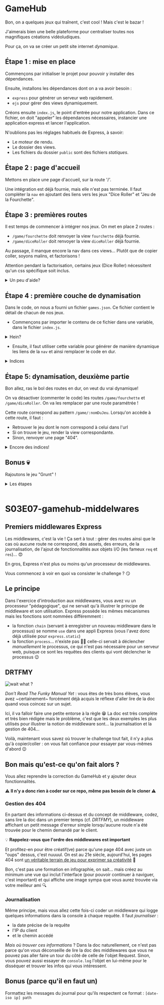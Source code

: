 # GameHub

Bon, on a quelques jeux qui traînent, c'est cool ! Mais c'est le bazar !

J'aimerais bien une belle plateforme pour centraliser toutes nos magnifiques créations vidéoludiques.

Pour ça, on va se créer un petit site internet _dynamique_.

## Étape 1 : mise en place

Commençons par initialiser le projet pour pouvoir y installer des dépendances.

Ensuite, installons les dépendances dont on a va avoir besoin :

- `express` pour générer un serveur web rapidement.
- `ejs` pour gérer des views dynamiquement.

Créons ensuite `index.js`, le point d'entrée pour notre application. Dans ce fichier, on doit "appeler" les dépendances nécessaires, instancier une application express et lancer l'application.

N'oublions pas les réglages habituels de Express, à savoir:

- Le moteur de rendu.
- Le dossier des views.
- Les fichiers du dossier `public` sont des fichiers _statiques_.

## Étape 2 : page d'accueil

Mettons en place une page d'accueil, sur la route '/'.

Une intégration est déjà fournie, mais elle n'est pas terminée. Il faut compléter la `nav` en ajoutant des liens vers les jeux "Dice Roller" et "Jeu de la Fourchette".

## Étape 3 : premières routes

Il est temps de commencer à intégrer nos jeux. On met en place 2 routes :

- `/game/fourchette` doit renvoyer la view `fourchette` déjà fournie.
- `/game/diceRoller` doit renvoyer la view `diceRoller` déjà fournie.

Au passage, il manque encore la nav dans ces views... Plutôt que de copier coller, soyons malins, et factorisons !

Attention pendant la factorisation, certains jeux (Dice Roller) nécessitent qu'un css spécifique soit inclus.

 <details>
 <summary>Un peu d'aide?</summary>

On va créer une view `header` qu'on va inclure au début de toutes nos views. Ce `header` contiendra tout le début de notre HTML, dont la balise `<head>`.

Or, c'est dans cette balise `<head>` qu'on doit include les css ! Pour pouvoir inclure le css spéficique au jeu "Dice Roller", il faut passer une variable à la view (cf [la doc](https://expressjs.com/fr/api.html#res.render)). Ensuite dans la view `header`, il faut tester la valeur (voir l'existence) de cette variable et inclure le fichier en conséquence.

 </details>

## Étape 4 : première couche de dynamisation

Dans le code, on nous a fourni un fichier `games.json`. Ce fichier contient le détail de chacun de nos jeux.

- Commençons par importer le contenu de ce fichier dans une variable, dans le fichier `index.js`.
<details>
<summary>Hein?</summary>

On peut directement require un json :wink: !

[C'est écrit dans la doc](https://nodejs.org/api/modules.html#modules_require_id)

 </details>

- Ensuite, il faut utiliser cette variable pour générer de manière dynamique les liens de la `nav` et ainsi remplacer le code en dur.

 <details>
 <summary>Indices</summary>

- Il faut passer la variable qui contient tous les jeux à toutes les views.
- Cette variable est un tableau, il faut utiliser une boucle pour le parcourir et générer un lien avec le contenu de chaque item.
</details>

## Étape 5: dynamisation, deuxième partie

Bon allez, ras le bol des routes en dur, on veut du vrai dynamique!

On va désactiver (commenter le code) les routes `/game/fourchette` et `/game/diceRoller`. On va les remplacer par une route paramétrée !

Cette route correspond au pattern `/game/:nomDuJeu`. Lorsqu'on accède à cette route, il faut :

- Retrouver le jeu dont le nom correspond à celui dans l'url
- Si on trouve le jeu, render la view correspondante.
- Sinon, renvoyer une page "404".

 <details>
 <summary>Encore des indices!</summary>

Tout ce dont on a besoin est [dans la doc](https://expressjs.com/fr/) !

Comment ça, c'est nul comme indice ? :smiling_imp:

 </details>

## Bonus :skull:

Rajoutons le jeu "Grunt" !

 <details>
 <summary>Les étapes</summary>

- Rapatrier les fichiers JS et CSS du jeu, les mettre au bon endroit et les renommer si nécessaire.
- Créer la view `Grunt`, y importer le HTML nécessaire.
- Rajouter les données du jeu dans `games.json`.
- :tada:

 </details>

<br>

# S03E07-gamehub-middelwares
## Premiers middlewares Express

Les middlewares, c'est la vie ! Ça sert à tout : gérer des routes ainsi que le cas où aucune route ne correspond, des assets, des erreurs, de la journalisation, de l'ajout de fonctionnalités aux objets I/O (les fameux `req` et `res`)... :heart_eyes:

En gros, Express n'est plus ou moins qu'un processeur de middlewares.

Vous commencez à voir en quoi va consister le challenge ? :smirk:

## Le principe

Dans l'exercice d'introduction aux middlewares, vous avez vu un processeur "pédagogique", qui ne servait qu'à illustrer le principe de middleware et son utilisation. Express possède les mêmes mécanismes mais les fonctions sont nommées différemment :
- la fonction `chain` (servant à enregistrer un nouveau middleware dans le processus) se nomme `use` dans une appli Express (vous l'avez donc déjà utilisée pour `express.static`)
- la fonction `process`... n'existe pas :woman_shrugging: celle-ci servait à déclencher _manuellement_ le processus, ce qui n'est pas nécessaire pour un serveur web, puisque ce sont les requêtes des clients qui vont déclencher le processus :wink:

## DRTFMY

![wait what ?](https://media.giphy.com/media/g0Qm6fYFmsVwMeKKbl/giphy.gif)

_Don't Read The Funky Manual Yet_ : vous êtes de très bons élèves, vous avez ~certainement~ forcément déjà acquis le réflexe d'aller lire de la doc quand vous coincez sur un sujet.

Ici, il va falloir faire une petite entorse à la règle :grin: La doc est très complète et très bien rédigée mais le problème, c'est que les deux exemples les plus utilisés pour illustrer la notion de middleware sont... la journalisation et la gestion de 404...

Voilà, maintenant vous savez où trouver le challenge tout fait, il n'y a plus qu'à copier/coller : on vous fait confiance pour essayer par vous-mêmes d'abord :wink:

## Bon mais qu'est-ce qu'on fait alors ?

Vous allez reprendre la correction du GameHub et y ajouter deux fonctionnalités.

:warning: **Il n'y a donc rien à coder sur ce repo, même pas besoin de le cloner** :warning:

### Gestion des 404

En partant des informations ci-dessus et du concept de middleware, codez, sans lire la doc dans un premier temps (cf. _DRTFMY_), un middleware affichant un petit message d'erreur simple lorsqu'aucune route n'a été trouvée pour le chemin demandé par le client.

:bulb: **Rappelez-vous que l'ordre des middlewares est important**

Et profitez-en pour être créatif(ve) parce qu'une page 404 avec juste un "oups" dessus, c'est nuuuul. On est au 21e siècle, aujourd'hui, les pages 404 sont [un véritable terrain de jeu pour exprimer sa créativité](https://www.bonjour404.fr/) :tada:

Bon, c'est pas une formation en infographie, on sait... mais créez au minimum une vue qui inclut l'interface (pour pouvoir continuer à naviguer, c'est important) et qui affiche une image sympa que vous aurez trouvée via votre meilleur ami :mag:

### Journalisation

Même principe, mais vous allez cette fois-ci coder un middleware qui logge quelques informations dans la console à chaque requête. Il faut _journaliser_ :
- la date précise de la requête
- l'IP du client
- et le chemin accédé

_Mais où trouver ces informations_ ? Dans la doc naturellement, ce n'est pas parce qu'on vous déconseille de lire la doc des middlewares que vous ne pouvez pas aller faire un tour du côté de celle de l'objet Request. Sinon, vous pouvez aussi essayer de `console.log` l'objet en lui-même pour le disséquer et trouver les infos qui vous intéressent.

## Bonus (parce qu'il en faut un)

Formattez les messages du journal pour qu'ils respectent ce format :
`[date-iso ip] path`